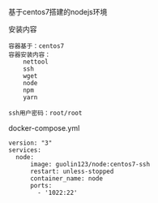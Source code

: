 基于centos7搭建的nodejs环境

安装内容
```
容器基于：centos7
容器安装内容：
    nettool
    ssh
    wget
    node
    npm
    yarn
    
ssh用户密码：root/root
```

docker-compose.yml

```
version: "3"
services:
  node:
      image: guolin123/node:centos7-ssh
      restart: unless-stopped
      container_name: node
      ports:
        - '1022:22'
```


